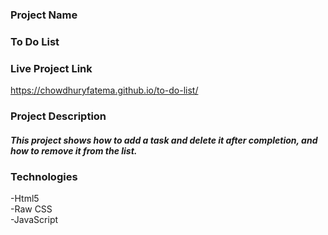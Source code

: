 ### Project Name
### To Do List
### Live Project Link
https://chowdhuryfatema.github.io/to-do-list/
### Project Description
##### This project shows how to add a task and delete it after completion, and how to remove it from the list.
### Technologies
-Html5 </br>
-Raw CSS </br>
-JavaScript </br>


